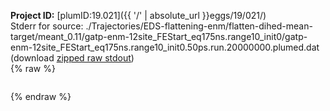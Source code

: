 **Project ID:** [plumID:19.021]({{ '/' | absolute_url }}eggs/19/021/)  
Stderr for source:  ./Trajectories/EDS-flattening-enm/flatten-dihed-mean-target/meant_0.11/gatp-enm-12site_FEStart_eq175ns.range10_init0/gatp-enm-12site_FEStart_eq175ns.range10_init0.50ps.run.20000000.plumed.dat   
(download [zipped raw stdout](gatp-enm-12site_FEStart_eq175ns.range10_init0.50ps.run.20000000.plumed.dat.plumed.stdout.txt.zip))  
{% raw %}
<pre>
</pre>
{% endraw %}
